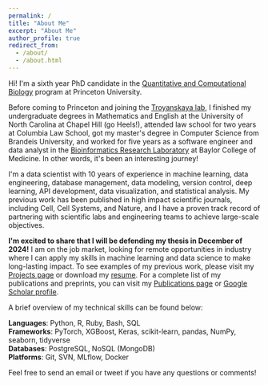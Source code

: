 ```yaml
---
permalink: /
title: "About Me"
excerpt: "About Me"
author_profile: true
redirect_from: 
  - /about/
  - /about.html
---
```


Hi! I'm a sixth year PhD candidate in the [Quantitative and Computational Biology](https://lsi.princeton.edu/qcbgraduate) program at Princeton University. 

Before coming to Princeton and joining the [Troyanskaya lab](https://function.princeton.edu/), I finished my undergraduate degrees in Mathematics and English at the University of North Carolina at Chapel Hill (go Heels!), attended law school for two years at Columbia Law School, got my master's degree in Computer Science from Brandeis University, and worked for five years as a software engineer and data analyst in the [Bioinformatics Research Laboratory](http://genboree.org/site/bioinformatics_research_laboratory) at Baylor College of Medicine. In other words, it's been an interesting journey!

I'm a data scientist with 10 years of experience in machine learning, data engineering, database management, data modeling, version control, deep learning, API development, data visualization, and statistical analysis. My previous work has been published in high impact scientific journals, including Cell, Cell Systems, and Nature, and I have a proven track record of partnering with scientific labs and engineering teams to achieve large-scale objectives.

**I'm excited to share that I will be defending my thesis in December of 2024!** I am on the job market, looking for remote opportunities in industry where I can apply my skills in machine learning and data science to make long-lasting impact. To see examples of my previous work, please visit my [Projects page](https://williamthistle.github.io/projects/) or download my [resume](https://williamthistle.github.io/files/Thistlethwaite_William_Resume_09-24-24.pdf). For a complete list of my publications and preprints, you can visit my [Publications page](https://williamthistle.github.io/publications/) or [Google Scholar profile](https://scholar.google.com/citations?user=7cG7u7UAAAAJ&hl=en).

A brief overview of my technical skills can be found below:

**Languages**: Python, R, Ruby, Bash, SQL  
**Frameworks**: PyTorch, XGBoost, Keras, scikit-learn, pandas, NumPy, seaborn, tidyverse  
**Databases**: PostgreSQL, NoSQL (MongoDB)  
**Platforms**: Git, SVN, MLflow, Docker  

Feel free to send an email or tweet if you have any questions or comments!
